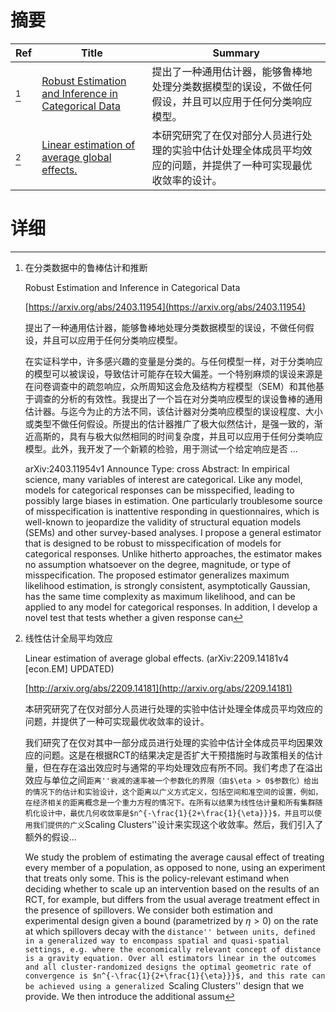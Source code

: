 # 摘要

| Ref | Title | Summary |
| --- | --- | --- |
| [^1] | [Robust Estimation and Inference in Categorical Data](https://arxiv.org/abs/2403.11954) | 提出了一种通用估计器，能够鲁棒地处理分类数据模型的误设，不做任何假设，并且可以应用于任何分类响应模型。 |
| [^2] | [Linear estimation of average global effects.](http://arxiv.org/abs/2209.14181) | 本研究研究了在仅对部分人员进行处理的实验中估计处理全体成员平均效应的问题，并提供了一种可实现最优收敛率的设计。 |

# 详细

[^1]: 在分类数据中的鲁棒估计和推断

    Robust Estimation and Inference in Categorical Data

    [https://arxiv.org/abs/2403.11954](https://arxiv.org/abs/2403.11954)

    提出了一种通用估计器，能够鲁棒地处理分类数据模型的误设，不做任何假设，并且可以应用于任何分类响应模型。

    

    在实证科学中，许多感兴趣的变量是分类的。与任何模型一样，对于分类响应的模型可以被误设，导致估计可能存在较大偏差。一个特别麻烦的误设来源是在问卷调查中的疏忽响应，众所周知这会危及结构方程模型（SEM）和其他基于调查的分析的有效性。我提出了一个旨在对分类响应模型的误设鲁棒的通用估计器。与迄今为止的方法不同，该估计器对分类响应模型的误设程度、大小或类型不做任何假设。所提出的估计器推广了极大似然估计，是强一致的，渐近高斯的，具有与极大似然相同的时间复杂度，并且可以应用于任何分类响应模型。此外，我开发了一个新颖的检验，用于测试一个给定响应是否 ...

    arXiv:2403.11954v1 Announce Type: cross  Abstract: In empirical science, many variables of interest are categorical. Like any model, models for categorical responses can be misspecified, leading to possibly large biases in estimation. One particularly troublesome source of misspecification is inattentive responding in questionnaires, which is well-known to jeopardize the validity of structural equation models (SEMs) and other survey-based analyses. I propose a general estimator that is designed to be robust to misspecification of models for categorical responses. Unlike hitherto approaches, the estimator makes no assumption whatsoever on the degree, magnitude, or type of misspecification. The proposed estimator generalizes maximum likelihood estimation, is strongly consistent, asymptotically Gaussian, has the same time complexity as maximum likelihood, and can be applied to any model for categorical responses. In addition, I develop a novel test that tests whether a given response can 
    
[^2]: 线性估计全局平均效应

    Linear estimation of average global effects. (arXiv:2209.14181v4 [econ.EM] UPDATED)

    [http://arxiv.org/abs/2209.14181](http://arxiv.org/abs/2209.14181)

    本研究研究了在仅对部分人员进行处理的实验中估计处理全体成员平均效应的问题，并提供了一种可实现最优收敛率的设计。

    

    我们研究了在仅对其中一部分成员进行处理的实验中估计全体成员平均因果效应的问题。这是在根据RCT的结果决定是否扩大干预措施时与政策相关的估计量，但在存在溢出效应时与通常的平均处理效应有所不同。我们考虑了在溢出效应与单位之间``距离''衰减的速率被一个参数化的界限（由$\eta > 0$参数化）给出的情况下的估计和实验设计，这个距离以广义方式定义，包括空间和准空间的设置，例如，在经济相关的距离概念是一个重力方程的情况下。在所有以结果为线性估计量和所有集群随机化设计中，最优几何收敛率是$n^{-\frac{1}{2+\frac{1}{\eta}}}$，并且可以使用我们提供的广义``Scaling Clusters''设计来实现这个收敛率。然后，我们引入了额外的假设...

    We study the problem of estimating the average causal effect of treating every member of a population, as opposed to none, using an experiment that treats only some. This is the policy-relevant estimand when deciding whether to scale up an intervention based on the results of an RCT, for example, but differs from the usual average treatment effect in the presence of spillovers. We consider both estimation and experimental design given a bound (parametrized by $\eta > 0$) on the rate at which spillovers decay with the ``distance'' between units, defined in a generalized way to encompass spatial and quasi-spatial settings, e.g. where the economically relevant concept of distance is a gravity equation. Over all estimators linear in the outcomes and all cluster-randomized designs the optimal geometric rate of convergence is $n^{-\frac{1}{2+\frac{1}{\eta}}}$, and this rate can be achieved using a generalized ``Scaling Clusters'' design that we provide. We then introduce the additional assum
    

